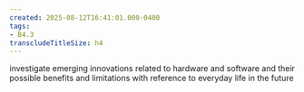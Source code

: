 ```yaml
---
created: 2025-08-12T16:41:01.000-0400
tags:
- B4.3
transcludeTitleSize: h4
---
```


investigate emerging innovations related to hardware and software and their possible benefits and limitations with reference to everyday life in the future